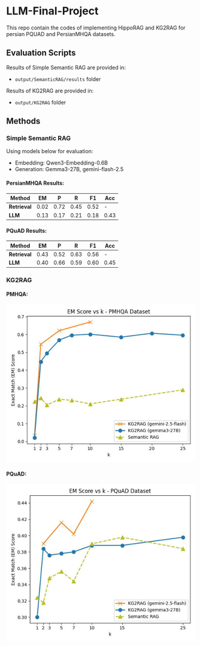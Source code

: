 # LLM-Final-Project
This repo contain the codes of implementing HippoRAG and KG2RAG for persian PQUAD and PersianMHQA datasets.
## Evaluation Scripts
Results of Simple Semantic RAG are provided in:
* `output/SemanticRAG/results` folder

Results of KG2RAG are provided in:
* `output/KG2RAG` folder


## Methods
### Simple Semantic RAG
Using models below for evaluation:

* Embedding: Qwen3-Embedding-0.6B
* Generation: Gemma3-27B, gemini-flash-2.5
#### PersianMHQA Results:

| Method        | EM   | P    | R    | F1   | Acc  |
|---------------|------|------|------|------|------|
| **Retrieval** | 0.02 | 0.72 | 0.45 | 0.52 |  -   |
| **LLM**       | 0.13 | 0.17 | 0.21 | 0.18 | 0.43 |

#### PQuAD Results:

|      Method        | EM   | P    | R    | F1   | Acc  |
|--------------|------|------|------|------|------|
| **Retrieval**  | 0.43 | 0.52 | 0.63 | 0.56 |  -   |
| **LLM** | 0.40 | 0.66 | 0.59 | 0.60 | 0.45 |

### KG2RAG
#### PMHQA:
![PMHQA Results](images/pmhqa_final.jpg)
#### PQuAD:
![PQuAD Results](images/pquad_final.jpg)